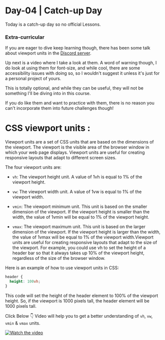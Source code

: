 # Day-04 | Catch-up Day

Today is a catch-up day so no official Lessons.
### Extra-curricular

If you are eager to dive keep learning though, there has been some talk about viewport units in the [Discord server](https://discord.gg/9w5M4uAK).

Up next is a video where I take a look at them. A word of warning though, I do look at using them for font-size, and while cool, there are some accessibility issues with doing so, so I wouldn't suggest it unless it's just for a personal project of yours.

This is totally optional, and while they can be useful, they will not be something I'll be diving into in this course.

If you do like them and want to practice with them, there is no reason you can't incorporate them into future challenges though!

# CSS viewport units :

Viewport units are a set of CSS units that are based on the dimensions of the viewport. The viewport is the visible area of the browser window in which your web page displays. Viewport units are useful for creating responsive layouts that adapt to different screen sizes.

The four viewport units are:

- `vh`: The viewport height unit. A value of 1vh is equal to 1% of the viewport height.

- `vw`: The viewport width unit. A value of 1vw is equal to 1% of the viewport width.

- `vmin`: The viewport minimum unit. This unit is based on the smaller dimension of the viewport. If the viewport height is smaller than the width, the value of 1vmin will be equal to 1% of the viewport height.

- `vmax`: The viewport maximum unit. This unit is based on the larger dimension of the viewport. If the viewport height is larger than the width, the value of 1vmax will be equal to 1% of the viewport width.Viewport units are useful for creating responsive layouts that adapt to the size of the viewport. For example, you could use vh to set the height of a header bar so that it always takes up 10% of the viewport height, regardless of the size of the browser window.

Here is an example of how to use viewport units in CSS:
```css
header {
  height: 100vh;
}
```

This code will set the height of the header element to 100% of the viewport height. So, if the viewport is 1000 pixels tall, the header element will be 1000 pixels tall.

Click Below 👇 Video will help you to get a better understanding of `vh`, `vw`, `vmin` & `vmax` units.

<a href="http://www.youtube.com/watch?feature=player_embedded&v=IWFqGsXxJ1E" target="_blank">
 <img src="https://img.youtube.com/vi/IWFqGsXxJ1E/hqdefault.jpg" alt="Watch the video"/>
</a>
